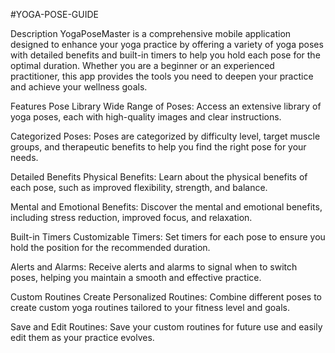 #YOGA-POSE-GUIDE


Description
YogaPoseMaster is a comprehensive mobile application designed to enhance your yoga practice by offering a variety of yoga poses with detailed benefits and built-in timers to help you hold each pose for the optimal duration. Whether you are a beginner or an experienced practitioner, this app provides the tools you need to deepen your practice and achieve your wellness goals.

Features
Pose Library
Wide Range of Poses: Access an extensive library of yoga poses, each with high-quality images and clear instructions.

Categorized Poses: Poses are categorized by difficulty level, target muscle groups, and therapeutic benefits to help you find the right pose for your needs.

Detailed Benefits
Physical Benefits: Learn about the physical benefits of each pose, such as improved flexibility, strength, and balance.

Mental and Emotional Benefits: Discover the mental and emotional benefits, including stress reduction, improved focus, and relaxation.

Built-in Timers
Customizable Timers: Set timers for each pose to ensure you hold the position for the recommended duration.

Alerts and Alarms: Receive alerts and alarms to signal when to switch poses, helping you maintain a smooth and effective practice.

Custom Routines
Create Personalized Routines: Combine different poses to create custom yoga routines tailored to your fitness level and goals.

Save and Edit Routines: Save your custom routines for future use and easily edit them as your practice evolves.
